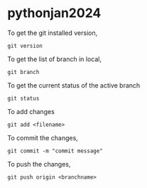 # pythonjan2024
To get the git installed version,

    git version

To get the list of branch in local,

    git branch

To get the current status of the active branch

    git status

To add changes

    git add <filename>

To commit the changes,

    git commit -m "commit message"

To push the changes,

    git push origin <branchname>

